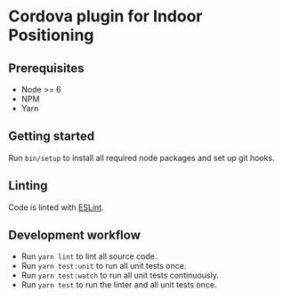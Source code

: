 # Cordova plugin for Indoor Positioning

## Prerequisites

* Node >= 6
* NPM
* Yarn

## Getting started

Run `bin/setup` to install all required node packages and set up git hooks.

## Linting

Code is linted with [ESLint](https://eslint.org/).

## Development workflow

* Run `yarn lint` to lint all source code.
* Run `yarn test:unit` to run all unit tests once.
* Run `yarn test:watch` to run all unit tests continuously.
* Run `yarn test` to run the linter and all unit tests once.
